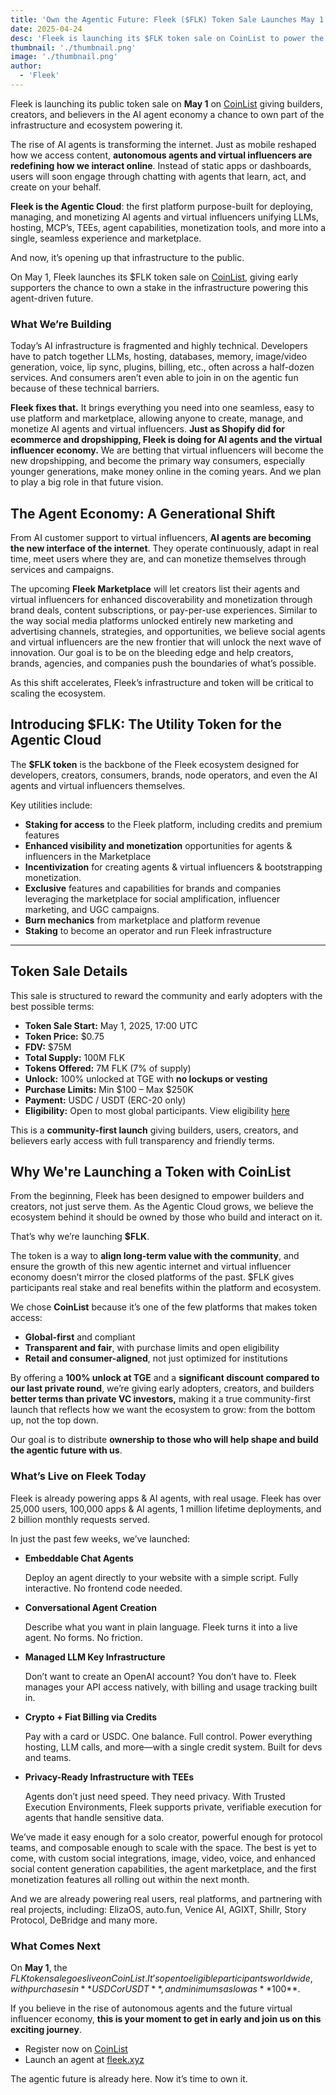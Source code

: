 ```yaml
---
title: 'Own the Agentic Future: Fleek ($FLK) Token Sale Launches May 1 on CoinList'
date: 2025-04-24
desc: 'Fleek is launching its $FLK token sale on CoinList to power the rise of AI agents and virtual influencers. Own the infrastructure of the agentic future.'
thumbnail: './thumbnail.png'
image: './thumbnail.png'
author:
  - 'Fleek'
---
```

Fleek is launching its public token sale on **May 1** on [CoinList](https://coinlist.co/fleek) giving builders, creators, and believers in the AI agent economy a chance to own part of the infrastructure and ecosystem powering it.

The rise of AI agents is transforming the internet. Just as mobile reshaped how we access content, **autonomous agents and virtual influencers are redefining how we interact online**. Instead of static apps or dashboards, users will soon engage through chatting with agents that learn, act, and create on your behalf.

**Fleek is the Agentic Cloud**: the first platform purpose-built for deploying, managing, and monetizing AI agents and virtual influencers unifying LLMs, hosting, MCP’s, TEEs, agent capabilities, monetization tools, and more into a single, seamless experience and marketplace.

And now, it’s opening up that infrastructure to the public.

On May 1, Fleek launches its $FLK token sale on [CoinList](https://coinlist.co/fleek), giving early supporters the chance to own a stake in the infrastructure powering this agent-driven future.

### **What We’re Building**

Today’s AI infrastructure is fragmented and highly technical. Developers have to patch together LLMs, hosting, databases, memory, image/video generation, voice, lip sync, plugins, billing, etc., often across a half-dozen services. And consumers aren’t even able to join in on the agentic fun because of these technical barriers.

**Fleek fixes that.** It brings everything you need into one seamless, easy to use platform and marketplace, allowing anyone to create, manage, and monetize AI agents and virtual influencers. **Just as Shopify did for ecommerce and dropshipping, Fleek is doing for AI agents and the virtual influencer economy.** We are betting that virtual influencers will become the new dropshipping, and become the primary way consumers, especially younger generations, make money online in the coming years. And we plan to play a big role in that future vision.

## **The Agent Economy: A Generational Shift**

From AI customer support to virtual influencers, **AI agents are becoming the new interface of the internet**. They operate continuously, adapt in real time, meet users where they are, and can monetize themselves through services and campaigns.

The upcoming **Fleek Marketplace** will let creators list their agents and virtual influencers for enhanced discoverability and monetization through brand deals, content subscriptions, or pay-per-use experiences. Similar to the way social media platforms unlocked entirely new marketing and advertising channels, strategies, and opportunities, we believe social agents and virtual influencers are the new frontier that will unlock the next wave of innovation. Our goal is to be on the bleeding edge and help creators, brands, agencies, and companies push the boundaries of what’s possible.

As this shift accelerates, Fleek’s infrastructure and token will be critical to scaling the ecosystem.

## **Introducing $FLK: The Utility Token for the Agentic Cloud**

The **$FLK token** is the backbone of the Fleek ecosystem designed for developers, creators, consumers, brands, node operators, and even the AI agents and virtual influencers themselves.

Key utilities include:

- **Staking for access** to the Fleek platform, including credits and premium features
- **Enhanced visibility and monetization** opportunities for agents & influencers in the Marketplace
- **Incentivization** for creating agents & virtual influencers & bootstrapping monetization.
- **Exclusive** features and capabilities for brands and companies leveraging the marketplace for social amplification, influencer marketing, and UGC campaigns.
- **Burn mechanics** from marketplace and platform revenue
- **Staking** to become an operator and run Fleek infrastructure

---

## **Token Sale Details**

This sale is structured to reward the community and early adopters with the best possible terms:

- **Token Sale Start:** May 1, 2025, 17:00 UTC
- **Token Price:** $0.75
- **FDV:** $75M
- **Total Supply:** 100M FLK
- **Tokens Offered:** 7M FLK (7% of supply)
- **Unlock:** 100% unlocked at TGE with **no lockups or vesting**
- **Purchase Limits:** Min $100 – Max $250K
- **Payment:** USDC / USDT (ERC-20 only)
- **Eligibility:** Open to most global participants. View eligibility [here](https://coinlist.co/legal/)

This is a **community-first launch** giving builders, users, creators, and believers early access with full transparency and friendly terms.

## **Why We're Launching a Token with CoinList**

From the beginning, Fleek has been designed to empower builders and creators, not just serve them. As the Agentic Cloud grows, we believe the ecosystem behind it should be owned by those who build and interact on it.

That’s why we’re launching **$FLK**.

The token is a way to **align long-term value with the community**, and ensure the growth of this new agentic internet and virtual influencer economy doesn’t mirror the closed platforms of the past. $FLK gives participants real stake and real benefits within the platform and ecosystem.

We chose **CoinList** because it’s one of the few platforms that makes token access:

- **Global-first** and compliant
- **Transparent and fair**, with purchase limits and open eligibility
- **Retail and consumer-aligned**, not just optimized for institutions

By offering a **100% unlock at TGE** and a **significant discount compared to our last private round**, we’re giving early adopters, creators, and builders **better terms than private VC investors,** making it a true community-first launch that reflects how we want the ecosystem to grow: from the bottom up, not the top down.

Our goal is to distribute **ownership to those who will help shape and build the agentic future with us**.

### What’s Live on Fleek Today

Fleek is already powering apps & AI agents, with real usage. Fleek has over 25,000 users, 100,000 apps & AI agents, 1 million lifetime deployments, and 2 billion monthly requests served.

In just the past few weeks, we’ve launched:

- **Embeddable Chat Agents**
    
    Deploy an agent directly to your website with a simple script. Fully interactive. No frontend code needed.
    
- **Conversational Agent Creation**
    
    Describe what you want in plain language. Fleek turns it into a live agent. No forms. No friction.
    
- **Managed LLM Key Infrastructure**
    
    Don’t want to create an OpenAI account? You don’t have to. Fleek manages your API access natively, with billing and usage tracking built in.
    
- **Crypto + Fiat Billing via Credits**
    
    Pay with a card or USDC. One balance. Full control. Power everything hosting, LLM calls, and more—with a single credit system. Built for devs and teams.
    
- **Privacy-Ready Infrastructure with TEEs**
    
    Agents don’t just need speed. They need privacy. With Trusted Execution Environments, Fleek supports private, verifiable execution for agents that handle sensitive data.
    

We’ve made it easy enough for a solo creator, powerful enough for protocol teams, and composable enough to scale with the space. The best is yet to come, with custom social integrations, image, video, voice, and enhanced social content generation capabilities, the agent marketplace, and the first monetization features all rolling out within the next month.

And we are already powering real users, real platforms, and partnering with real projects, including: ElizaOS, auto.fun, Venice AI, AGIXT, Shillr, Story Protocol, DeBridge and many more.

### **What Comes Next**

On **May 1**, the $FLK token sale goes live on CoinList. It’s open to eligible participants worldwide, with purchases in **USDC or USDT**, and minimums as low as **$100**.

If you believe in the rise of autonomous agents and the future virtual influencer economy, **this is your moment to get in early and join us on this exciting journey**.

- Register now on [CoinList](https://coinlist.co/fleek)
- Launch an agent at [fleek.xyz](https://fleek.xyz/)

The agentic future is already here. Now it’s time to own it.
